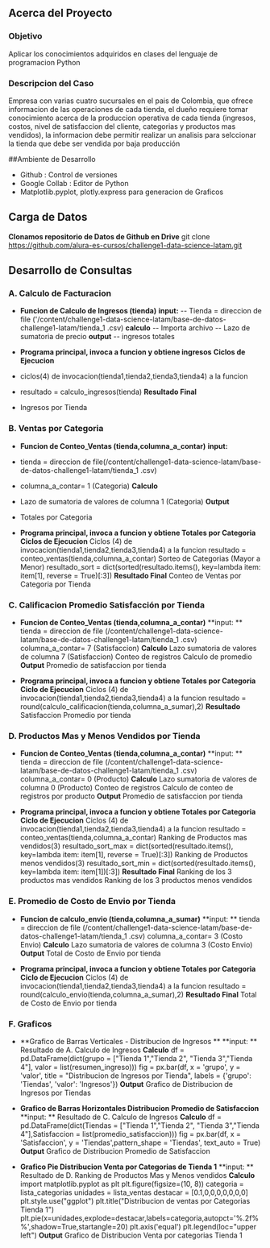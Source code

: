 ## Acerca del Proyecto
### Objetivo
<p>Aplicar los conocimientos adquiridos en clases del lenguaje de programacion Python </p>

### Descripcion del Caso
<p>
Empresa con varias cuatro sucursales en el pais de Colombia, que ofrece informacion de las operaciones de cada tienda, el dueño requiere tomar conocimiento acerca de la produccion operativa de cada tienda (ingresos, costos, nivel de satisfaccion del cliente, categorias y productos mas vendidos), la informacion debe permitir realizar un analisis para selccionar la tienda que debe ser vendida por baja producción 
</p>

##Ambiente de Desarrollo
- Github : Control de versiones
- Google Collab : Editor de Python
- Matplotlib.pyplot, plotly.express  para generacion de Graficos

## Carga de Datos
**Clonamos repositorio de Datos de Github en Drive**
git clone https://github.com/alura-es-cursos/challenge1-data-science-latam.git

## Desarrollo de Consultas
### A. Calculo de Facturacion
- **Funcion de Calculo de Ingresos (tienda)**
**input:**
-- Tienda = direccion de file ('/content/challenge1-data-science-latam/base-de-datos-challenge1-latam/tienda_1 .csv)
**calculo**
-- Importa archivo
-- Lazo de sumatoria de precio
**output**
-- ingresos totales

- **Programa principal, invoca a funcion y obtiene ingresos**
**Ciclos de Ejecucion**
- ciclos(4) de invocacion(tienda1,tienda2,tienda3,tienda4) a la funcion
- resultado = calculo_ingresos(tienda)
**Resultado Final**
- Ingresos por Tienda

### B. Ventas por Categoria
- **Funcion de Conteo_Ventas (tienda,columna_a_contar)**
**input:**
- tienda = direccion de file(/content/challenge1-data-science-latam/base-de-datos-challenge1-latam/tienda_1 .csv)
- columna_a_contar= 1 (Categoria)
**Calculo**
- Lazo de sumatoria de valores de columna 1 (Categoria)
**Output**
- Totales por Categoria

- **Programa principal, invoca a funcion y obtiene Totales por Categoria**
**Ciclos de Ejecucion**
Ciclos (4) de invocacion(tienda1,tienda2,tienda3,tienda4) a la funcion
resultado = conteo_ventas(tienda,columna_a_contar)
Sorteo de Categorias (Mayor a Menor)
resultado_sort = dict(sorted(resultado.items(), key=lambda item: item[1], reverse = True)[:3])
**Resultado Final**
Conteo de Ventas por Categoria por Tienda

### C. Calificacion Promedio Satisfacción  por Tienda
- **Funcion de Conteo_Ventas (tienda,columna_a_contar)**
**input: **
tienda = direccion de file (/content/challenge1-data-science-latam/base-de-datos-challenge1-latam/tienda_1 .csv)
columna_a_contar= 7 (Satisfaccion)
**Calculo**
Lazo 
sumatoria de valores de columna 7 (Satisfaccion)
Conteo de registros
Calculo de promedio
**Output**
Promedio de satisfaccion por tienda

- **Programa principal, invoca a funcion y obtiene Totales por Categoria**
**Ciclo de Ejecucion**
Ciclos (4) de invocacion(tienda1,tienda2,tienda3,tienda4) a la funcion
resultado = round(calculo_calificacion(tienda,columna_a_sumar),2)
**Resultado**
Satisfaccion Promedio  por tienda

### D. Productos Mas y Menos Vendidos  por Tienda
- **Funcion de Conteo_Ventas (tienda,columna_a_contar)**
**input: **
tienda = direccion de file (/content/challenge1-data-science-latam/base-de-datos-challenge1-latam/tienda_1 .csv)
columna_a_contar= 0 (Producto)
**Calculo**
Lazo 
sumatoria de valores de columna 0 (Producto)
Conteo de registros
Calculo de conteo de registros por producto
**Output**
Promedio de satisfaccion por tienda

- **Programa principal, invoca a funcion y obtiene Totales por Categoria**
**Ciclo de Ejecucion**
Ciclos (4) de invocacion(tienda1,tienda2,tienda3,tienda4) a la funcion
resultado = conteo_ventas(tienda,columna_a_contar)
Ranking de Productos mas vendidos(3)
resultado_sort_max = dict(sorted(resultado.items(), key=lambda item: item[1], reverse = True)[:3])
Ranking de Productos menos vendidos(3)
resultado_sort_min = dict(sorted(resultado.items(), key=lambda item: item[1])[:3])
**Resultado Final**
Ranking de los 3 productos mas vendidos
Ranking de los 3 productos menos vendidos

### E. Promedio de Costo de Envio  por Tienda
- **Funcion de calculo_envio (tienda,columna_a_sumar)**
**input: **
tienda = direccion de file (/content/challenge1-data-science-latam/base-de-datos-challenge1-latam/tienda_1 .csv)
columna_a_contar= 3 (Costo Envio)
**Calculo**
Lazo 
sumatoria de valores de columna 3 (Costo Envio)
**Output**
Total de Costo de Envio por tienda

- **Programa principal, invoca a funcion y obtiene Totales por Categoria**
**Ciclo de Ejecucion**
Ciclos (4) de invocacion(tienda1,tienda2,tienda3,tienda4) a la funcion
resultado = round(calculo_envio(tienda,columna_a_sumar),2)
**Resultado Final**
		Total de Costo de Envio por tienda

### F. Graficos
- **Grafico de Barras Verticales - Distribucion de  Ingresos **
**input: **
Resultado de A. Calculo de Ingresos
**Calculo**
df = pd.DataFrame(dict(grupo = ["Tienda 1","Tienda 2", "Tienda 3","Tienda 4"], valor = list(resumen_ingreso)))
fig = px.bar(df, x = 'grupo', y = 'valor',
             title = "Distribucion de Ingresos por Tienda",
             labels = {'grupo': 'Tiendas', 'valor': 'Ingresos'})
**Output**
Grafico de Distribucion de Ingresos por Tiendas

- **Grafico de Barras Horizontales Distribucion Promedio de Satisfaccion**
**input: **
Resultado de C. Calculo de Ingresos
**Calculo**
df = pd.DataFrame(dict(Tiendas = ["Tienda 1","Tienda 2", "Tienda 3","Tienda 4"],Satisfaccion = list(promedio_satisfaccion)))
fig = px.bar(df, x = 'Satisfaccion', y = 'Tiendas',pattern_shape = 'Tiendas', text_auto = True)
**Output**
Grafico de Distribucion Promedio de Satisfaccion

- **Grafico Pie  Distribucion Venta por Categorias de Tienda 1**
**input: **
Resultado de D. Ranking de Productos Mas y Menos vendidos
**Calculo**
import matplotlib.pyplot as plt
plt.figure(figsize=(10, 8))
categoria = lista_categorias
unidades = lista_ventas
destacar = [0.1,0,0,0,0,0,0,0]
plt.style.use("ggplot")
plt.title("Distribucion de ventas por Categorias Tienda 1")
plt.pie(x=unidades,explode=destacar,labels=categoria,autopct='%.2f%%',shadow=True,startangle=20)
plt.axis('equal')
plt.legend(loc="upper left")
**Output**
Grafico de Distribucion Venta por categorias Tienda 1
